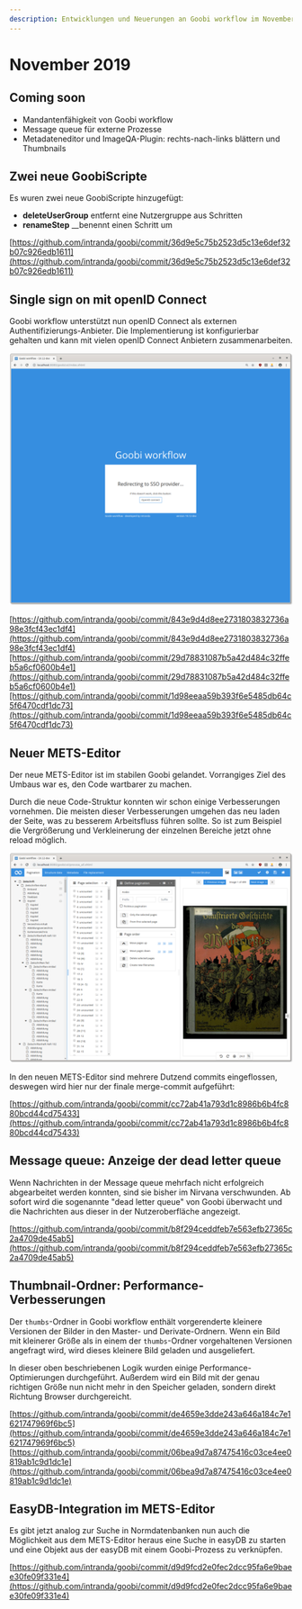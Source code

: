 ```yaml
---
description: Entwicklungen und Neuerungen an Goobi workflow im November 2019
---
```


# November 2019

## Coming soon

* Mandantenfähigkeit von Goobi workflow
* Message queue für externe Prozesse
* Metadateneditor und ImageQA-Plugin: rechts-nach-links blättern und Thumbnails

## Zwei neue GoobiScripte

Es wuren zwei neue GoobiScripte hinzugefügt:

* **deleteUserGroup** entfernt eine Nutzergruppe aus Schritten
* **renameStep** __benennt einen Schritt um

[https://github.com/intranda/goobi/commit/36d9e5c75b2523d5c13e6def32b07c926edb1611](https://github.com/intranda/goobi/commit/36d9e5c75b2523d5c13e6def32b07c926edb1611)

## Single sign on mit openID Connect

Goobi workflow unterstützt nun openID Connect als externen Authentifizierungs-Anbieter. Die Implementierung ist konfigurierbar gehalten und kann mit vielen openID Connect Anbietern zusammenarbeiten.

![Neuer single sign on](../.gitbook/assets/1911_openid_sso.png)

[https://github.com/intranda/goobi/commit/843e9d4d8ee2731803832736a98e3fcf43ec1df4](https://github.com/intranda/goobi/commit/843e9d4d8ee2731803832736a98e3fcf43ec1df4)[https://github.com/intranda/goobi/commit/29d78831087b5a42d484c32ffeb5a6cf0600b4e1](https://github.com/intranda/goobi/commit/29d78831087b5a42d484c32ffeb5a6cf0600b4e1)[https://github.com/intranda/goobi/commit/1d98eeaa59b393f6e5485db64c5f6470cdf1dc73](https://github.com/intranda/goobi/commit/1d98eeaa59b393f6e5485db64c5f6470cdf1dc73)

## Neuer METS-Editor

Der neue METS-Editor ist im stabilen Goobi gelandet. Vorrangiges Ziel des Umbaus war es, den Code wartbarer zu machen.

Durch die neue Code-Struktur konnten wir schon einige Verbesserungen vornehmen. Die meisten dieser Verbesserungen umgehen das neu laden der Seite, was zu besserem Arbeitsfluss führen sollte. So ist zum Beispiel die Vergrößerung und Verkleinerung der einzelnen Bereiche jetzt ohne reload möglich.

![Der neue METS-Editor](../.gitbook/assets/1911_metseditor.png)

In den neuen METS-Editor sind mehrere Dutzend commits eingeflossen, deswegen wird hier nur der finale merge-commit aufgeführt:

[https://github.com/intranda/goobi/commit/cc72ab41a793d1c8986b6b4fc880bcd44cd75433](https://github.com/intranda/goobi/commit/cc72ab41a793d1c8986b6b4fc880bcd44cd75433)

## Message queue: Anzeige der dead letter queue

Wenn Nachrichten in der Message queue mehrfach nicht erfolgreich abgearbeitet werden konnten, sind sie bisher im Nirvana verschwunden. Ab sofort wird die sogenannte "dead letter queue" von Goobi überwacht und die Nachrichten aus dieser in der Nutzeroberfläche angezeigt.

[https://github.com/intranda/goobi/commit/b8f294ceddfeb7e563efb27365c2a4709de45ab5](https://github.com/intranda/goobi/commit/b8f294ceddfeb7e563efb27365c2a4709de45ab5)

## Thumbnail-Ordner: Performance-Verbesserungen

Der `thumbs`-Ordner in Goobi workflow enthält vorgerenderte kleinere Versionen der Bilder in den Master- und Derivate-Ordnern. Wenn ein Bild mit kleinerer Größe als in einem der `thumbs`-Ordner vorgehaltenen Versionen angefragt wird, wird dieses kleinere Bild geladen und ausgeliefert.

In dieser oben beschriebenen Logik wurden einige Performance-Optimierungen durchgeführt. Außerdem wird ein Bild mit der genau richtigen Größe nun nicht mehr in den Speicher geladen, sondern direkt Richtung Browser durchgereicht.

[https://github.com/intranda/goobi/commit/de4659e3dde243a646a184c7e1621747969f6bc5](https://github.com/intranda/goobi/commit/de4659e3dde243a646a184c7e1621747969f6bc5) [https://github.com/intranda/goobi/commit/06bea9d7a87475416c03ce4ee0819ab1c9d1dc1e](https://github.com/intranda/goobi/commit/06bea9d7a87475416c03ce4ee0819ab1c9d1dc1e)

## EasyDB-Integration im METS-Editor

Es gibt jetzt analog zur Suche in Normdatenbanken nun auch die Möglichkeit aus dem METS-Editor heraus eine Suche in easyDB zu starten und eine Objekt aus der easyDB mit einem Goobi-Prozess zu verknüpfen.

[https://github.com/intranda/goobi/commit/d9d9fcd2e0fec2dcc95fa6e9baee30fe09f331e4](https://github.com/intranda/goobi/commit/d9d9fcd2e0fec2dcc95fa6e9baee30fe09f331e4)
